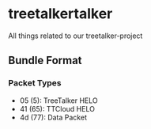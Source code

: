 # treetalkertalker

All things related to our treetalker-project

## Bundle Format

### Packet Types

- 05 (5): TreeTalker HELO
- 41 (65): TTCloud HELO
- 4d (77): Data Packet
